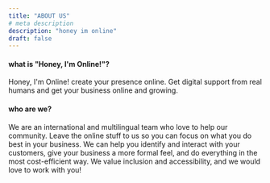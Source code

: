 ```yaml
---
title: "ABOUT US"
# meta description
description: "honey im online"
draft: false
---
```


#### what is "Honey, I'm Online!"?
Honey, I'm Online! create your presence online. Get digital support from real humans and get your business online and growing.

#### who are we?
We are an international and multilingual team who love to help our community. Leave the online stuff to us so you can focus on what you do best in your business. We can help you identify and interact with your customers, give your business a more formal feel, and do everything in the most cost-efficient way. We value inclusion and accessibility, and we would love to work with you!
